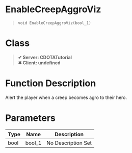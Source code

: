 # EnableCreepAggroViz
> `void EnableCreepAggroViz(bool_1)`
# Class
> __✔ Server: CDOTATutorial__  
> __✖ Client: undefined__  
# Function Description
Alert the player when a creep becomes agro to their hero.
# Parameters
Type|Name|Description
--|--|--
bool|bool_1|No Description Set
